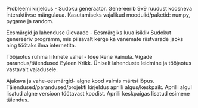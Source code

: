 Probleemi kirjeldus - Sudoku generaator. Genereerib 9x9 ruudust koosneva interaktiivse mängulaua. Kasutamiseks vajalikud moodulid/paketid: numpy, pygame ja random.

Eesmärgid ja lahenduse ülevaade - Eesmärgiks luua isiklik Sudokut genereeriv programm, mis piisavalt kerge ka vanemate riistvarade jaoks ning töötaks ilma internetita.

Tööjaotus rühma liikmete vahel - Idee Rene Vainula. Vigade parandus/täiendused Eyleen Krikk. Ühiselt lahenduste leidmine ja tööjaotus vastavalt vajadusele.

Ajakava ja vahe-eesmärgid- algne kood valmis märtsi lõpus. Täiendused/parandused/projekti kirjeldus aprilli algus/keskpaik. Aprilli algul lisatud algne versioon töötavast koodist. Aprilli keskpaigas lisatud esimene täiendus.
